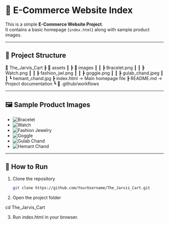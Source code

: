 # 🛒 E-Commerce Website Index

This is a simple **E-Commerce Website Project**.  
It contains a basic homepage (`index.html`) along with sample product images.

---

## 📂 Project Structure

📂 The_Jarvis_Cart ┣ 📂 assets ┃ ┣ 📂 images ┃ ┃ ┣ Bracelet.png ┃ ┃ ┣ Watch.png ┃ ┃ ┣ fashion_jwl.png ┃ ┃ ┣ goggle.png ┃ ┃ ┣ gulab_chand.jpeg ┃ ┃ ┗ hemant_chand.jpg ┣ index.html        → Main homepage file ┣ README.md         → Project documentation ┗ 📂 .github/workflows

---

## 🖼️ Sample Product Images

- ![Bracelet](assets/images/Bracelet.png)
- ![Watch](assets/images/Watch.png)
- ![Fashion Jewelry](assets/images/fashion_jwl.png)
- ![Goggle](assets/images/goggle.png)
- ![Gulab Chand](assets/images/gulab_chand.jpeg)
- ![Hemant Chand](assets/images/hemant_chand.jpg)

---

## 🚀 How to Run

1. Clone the repository  
   ```bash
   git clone https://github.com/YourUsername/The_Jarvis_Cart.git

2. Open the project folder

cd The_Jarvis_Cart


3. Run index.html in your browser.
